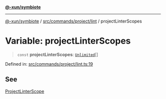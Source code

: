 [**@-xun/symbiote**](../../../../../README.md)

***

[@-xun/symbiote](../../../../../README.md) / [src/commands/project/lint](../README.md) / projectLinterScopes

# Variable: projectLinterScopes

> `const` **projectLinterScopes**: [`Unlimited`](../../../../configure/enumerations/UnlimitedGlobalScope.md#unlimited)[]

Defined in: [src/commands/project/lint.ts:19](https://github.com/Xunnamius/symbiote/blob/3bc9175601936ce1e29ce6f32d229d0639c2bec1/src/commands/project/lint.ts#L19)

## See

[ProjectLinterScope](../../../../configure/enumerations/UnlimitedGlobalScope.md)
